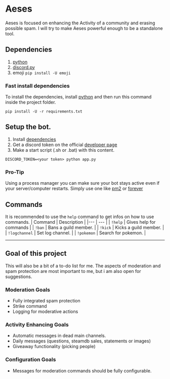 # Aeses
Aeses is focused on enhancing the Activity of a community and erasing possible spam.
I will try to make Aeses powerful enough to be a standalone tool.

## Dependencies
1. [python](https://www.python.org/)
2. [discord.py](https://discordpy.readthedocs.io/en/stable/intro.html)
3. emoji `pip install -U emoji`

### Fast install dependencies
To install the dependencies, install [python](https://www.python.org/) and then run this command inside the project folder.
```
pip install -U -r requirements.txt
```

## Setup the bot.
1. Install [dependencies](#dependencies)
2. Get a discord token on the official [developer page](https://discord.com/developers/)
3. Make a start script (.sh or .bat) with this content.
```
DISCORD_TOKEN=<your token> python app.py
```

### Pro-Tip
Using a process manager you can make sure your bot stays active even if your server/computer restarts.
Simply use one like [pm2](https://pm2.keymetrics.io/) or [forever](https://github.com/foreversd/forever)


## Commands
It is recommended to use the `help` command to get infos on how to use commands.
| Command       | Description               |
|---            | ---                       |
| `!help`       | Gives help for commands   |
| `!ban`        | Bans a guild member.      |
| `!kick`       | Kicks a guild member.     |
| `!logchannel` | Set log channel.          |
| `!pokemon`    | Search for pokemon.       |

---

## Goal of this project
This will also be a bit of a to-do list for me.
The aspects of moderation and spam protection are most important to me, but i am also open for suggestions.

### Moderation Goals
- Fully integrated spam protection
- Strike command
- Logging for moderative actions

### Activity Enhancing Goals
- Automatic messages in dead main channels.
- Daily messages (questions, steamdb sales, statements or images)
- Giveaway functionality (picking people)

### Configuration Goals
- Messages for moderation commands should be fully configurable.


